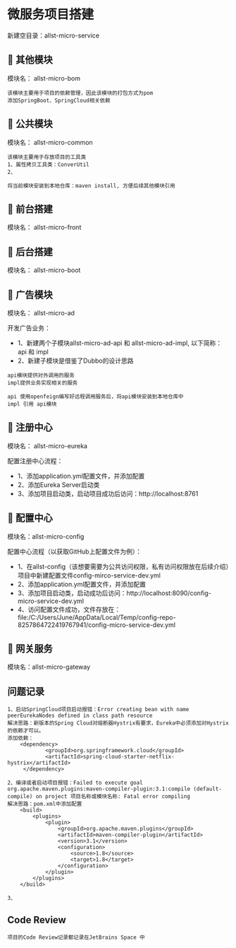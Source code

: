 # 微服务项目搭建
新建空目录：allst-micro-service

## 🍌 其他模块
模块名： allst-micro-bom
```text
该模块主要用于项目的依赖管理，因此该模块的打包方式为pom
添加SpringBoot、SpringCloud相关依赖

```
## 🍓 公共模块
模块名： allst-micro-common
```text
该模块主要用于存放项目的工具类
1、属性拷贝工具类：ConverUtil
2、

将当前模块安装到本地仓库：maven install, 方便后续其他模块引用
```

## 🍎 前台搭建
模块名： allst-micro-front

## 🍋 后台搭建
模块名： allst-micro-boot

## 🥥 广告模块
模块名： allst-micro-ad

开发广告业务：
+ 1、新建两个子模块allst-micro-ad-api 和 allst-micro-ad-impl, 以下简称： api 和 impl
+ 2、新建子模块是借鉴了Dubbo的设计思路

```text
api模块提供对外调用的服务
impl提供业务实现相关的服务

api 使用openfeign编写好远程调用服务后，将api模块安装到本地仓库中
impl 引用 api模块
```

## 🍑 注册中心
模块名： allst-micro-eureka

配置注册中心流程：
+ 1、添加application.yml配置文件，并添加配置
+ 2、添加Eureka Server启动类
+ 3、添加项目启动类，启动项目成功后访问：http://localhost:8761


## 🍉 配置中心
模块名：allst-micro-config

配置中心流程（以获取GitHub上配置文件为例）：
- 1、在allst-config（该想要需要为公共访问权限，私有访问权限放在后续介绍）项目中新建配置文件config-mirco-service-dev.yml
- 2、添加application.yml配置文件，并添加配置
- 3、添加项目启动类，启动成功后访问：http://localhost:8090/config-micro-service-dev.yml
- 4、访问配置文件成功，文件存放在：file:/C:/Users/June/AppData/Local/Temp/config-repo-8257864722419767941/config-micro-service-dev.yml

## 🍒 网关服务
模块名：allst-micro-gateway


## 问题记录
```text
1、启动SpringCloud项目启动报错：Error creating bean with name peerEurekaNodes defined in class path resource
解决思路：新版本的Spring Cloud对熔断器Hystrix有要求，Eureka中必须添加对Hystrix的依赖才可以。
添加依赖：
    <dependency>
            <groupId>org.springframework.cloud</groupId>
            <artifactId>spring-cloud-starter-netflix-hystrix</artifactId>
     </dependency>

2、编译或者启动项目报错：Failed to execute goal org.apache.maven.plugins:maven-compiler-plugin:3.1:compile (default-compile) on project 项目名称或模块名称: Fatal error compiling
解决思路：pom.xml中添加配置
    <build>
        <plugins>
            <plugin>
                <groupId>org.apache.maven.plugins</groupId>
                <artifactId>maven-compiler-plugin</artifactId>
                <version>3.1</version>
                <configuration>
                    <source>1.8</source>
                    <target>1.8</target>
                </configuration>
            </plugin>
        </plugins>
    </build>

3、
```

## Code Review
```text
项目的Code Review记录都记录在JetBrains Space 中
```
